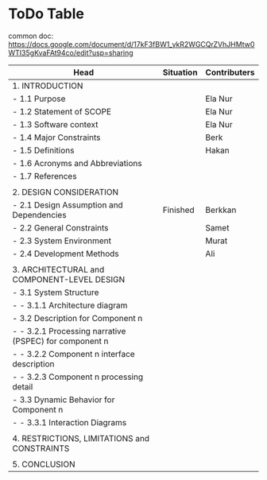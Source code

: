 # ToDo Table

common doc: https://docs.google.com/document/d/17kF3fBW1_ykR2WGCQrZVhJHMtw0WTI35gKvaFAt94co/edit?usp=sharing

|Head                                               |Situation|Contributers|
|---------------------------------------------------|---------|------------|
|1. INTRODUCTION|||
| - 1.1 Purpose||Ela Nur|
| - 1.2 Statement of SCOPE||Ela Nur|
| - 1.3 Software context||Ela Nur|
| - 1.4 Major Constraints||Berk|
| - 1.5 Definitions||Hakan|
| - 1.6 Acronyms and Abbreviations|||
| - 1.7 References|||
||||
| 2. DESIGN CONSIDERATION|||
| - 2.1 Design Assumption and Dependencies|Finished|Berkkan|
| - 2.2 General Constraints||Samet|
| - 2.3 System Environment||Murat|
| - 2.4 Development Methods||Ali|
||||
| 3. ARCHITECTURAL and COMPONENT-LEVEL DESIGN|||
| - 3.1 System Structure|||
| - - 3.1.1 Architecture diagram|||
| - 3.2 Description for Component n|||
| - - 3.2.1 Processing narrative (PSPEC) for component n|||
| - - 3.2.2 Component n interface description|||
| - - 3.2.3 Component n processing detail|||
| - 3.3 Dynamic Behavior for Component n|||
| - - 3.3.1 Interaction Diagrams|||
||||
| 4. RESTRICTIONS, LIMITATIONS and CONSTRAINTS|||
||||
| 5. CONCLUSION|||
